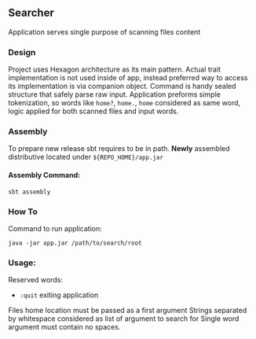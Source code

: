 ## Searcher
Application serves single purpose of scanning files content

### Design
Project uses Hexagon architecture as its main pattern. Actual trait implementation is not used inside of app, instead preferred way to access its implementation is via companion object. Command is handy sealed structure that safely parse raw input. Application preforms simple tokenization, so words like ```home?```, ```home.```, ```home``` considered as same word, logic applied for both scanned files and input words.

### Assembly
To prepare new release sbt requires to be in path. **Newly** assembled distributive located under
```${REPO_HOME}/app.jar```

#### Assembly Command:
```sbt assembly```

### How To
Command to run application:
```
java -jar app.jar /path/to/search/root
```

### Usage:
Reserved words:
* ```:quit``` exiting application

Files home location must be passed as a first argument
Strings separated by whitespace considered as list of argument to search for
Single word argument must contain no spaces.
